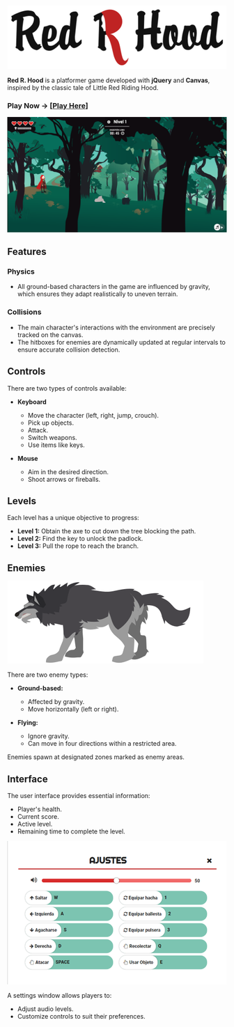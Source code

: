 ![Logo](img/interfaz/titulo.png)

**Red R. Hood** is a platformer game developed with **jQuery** and **Canvas**, inspired by the classic tale of Little Red Riding Hood.

### Play Now -> [[Play Here](https://redrhood.netlify.app)]

![Level](git/nivel.png)

## Features

### **Physics**
- All ground-based characters in the game are influenced by gravity, which ensures they adapt realistically to uneven terrain.

### **Collisions**
- The main character's interactions with the environment are precisely tracked on the canvas.
- The hitboxes for enemies are dynamically updated at regular intervals to ensure accurate collision detection.

## Controls
There are two types of controls available:

- **Keyboard**
  - Move the character (left, right, jump, crouch).
  - Pick up objects.
  - Attack.
  - Switch weapons.
  - Use items like keys.

- **Mouse**
  - Aim in the desired direction.
  - Shoot arrows or fireballs.

## Levels
Each level has a unique objective to progress:

- **Level 1:** Obtain the axe to cut down the tree blocking the path.
- **Level 2:** Find the key to unlock the padlock.
- **Level 3:** Pull the rope to reach the branch.

## Enemies
![Wolf](img/enemigos/loboFeroz.png)

There are two enemy types:

- **Ground-based:**  
  - Affected by gravity.  
  - Move horizontally (left or right).

- **Flying:**  
  - Ignore gravity.  
  - Can move in four directions within a restricted area.

Enemies spawn at designated zones marked as enemy areas.

## Interface
The user interface provides essential information:

- Player's health.
- Current score.
- Active level.
- Remaining time to complete the level.

![Settings](git/ajustes.png)

A settings window allows players to:
- Adjust audio levels.
- Customize controls to suit their preferences.

